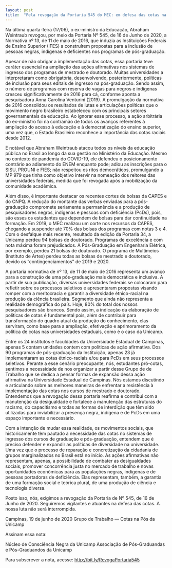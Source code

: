 ```yaml
---
layout: post
title:  "Pela revogação da Portaria 545 do MEC: em defesa das cotas na pós-graduação brasileira"
---
```


Na última quarta-feira (17/06), o ex-ministro da Educação, Abraham Weintraub revogou, por meio da Portaria Nº 545, de 16 de Junho de 2020, a Normativa nº 13, de 11 de maio de 2016, que induzia as Instituições Federais de Ensino Superior (IFES) a construírem propostas para a inclusão de pessoas negras, indígenas e deficientes nos programas de pós-graduação.

Apesar de não obrigar a implementação das cotas, essa portaria teve caráter essencial na ampliação das ações afirmativas nos sistemas de ingresso dos programas de mestrado e doutorado. Muitas universidades a interpretaram como obrigatória, desenvolvendo, posteriormente, políticas de inclusão para seus editais de ingresso na pós-graduação. Sendo assim, o número de programas com reserva de vagas para negros e indígenas cresceu significativamente de 2016 para cá, conforme aponta a pesquisadora Anna Carolina Venturini (2019). A promulgação da normativa de 2016 consolidou os resultados de lutas e articulações políticas que o movimento negro brasileiro estabeleceu com os principais setores governamentais da educação. Ao ignorar esse processo, a ação arbitrária do ex-ministro foi na contramão de todos os avanços referentes à ampliação do acesso à educação e à democratização do ensino superior, uma vez que, o Estado Brasileiro reconhece a importância das cotas raciais desde 2012.

É notável que Abraham Weintraub atacou todos os níveis da educação pública no Brasil ao longo da sua gestão no Ministério da Educação. Mesmo no contexto de pandemia do COVID-19, ele defendeu o posicionamento contrário ao adiamento do ENEM enquanto pode; adiou as inscrições para o SISU, PROUNI e FIES; não respeitou os ritos democráticos, promulgando a MP 979 que tinha como objetivo intervir na nomeação dos reitores das universidades federais, medida que foi revogada após a mobilização da comunidade acadêmica.

Além disso, é importante destacar os recentes cortes de bolsas da CAPES e do CNPQ. A redução do montante das verbas enviadas para a pós-graduação compromete seriamente a permanência e a produção de pesquisadores negros, indígenas e pessoas com deficiência (PcDs), pois, são esses os estudantes que dependem de bolsas para dar continuidade na formação. Em 2019, o MEC realizou um corte nos recursos da CAPES, chegando a suspender até 70% das bolsas dos programas com notas 3 e 4. Com o desfalque mais recente, resultado da edição da Portaria 34, a Unicamp perdeu 94 bolsas de doutorado. Programas de excelência e com nota máxima foram prejudicados. A Pós-Graduação em Engenharia Elétrica, por exemplo, perdeu 21 bolsas de doutorado. O programa de Multimeios (Instituto de Artes) perdeu todas as bolsas de mestrado e doutorado, devido os “contingenciamentos” de 2019 e 2020.

A portaria normativa de nº 13, de 11 de maio de 2016 representa um avanço para a construção de uma pós-graduação mais democrática e inclusiva. A partir de sua publicação, diversas universidades federais se colocaram para refletir sobre os processos seletivos e apresentaram propostas visando romper com a meritocracia e garantir a diversidade étnico-racial na produção da ciência brasileira. Segmento que ainda não representa a realidade demográfica do país. Hoje, 80% do total dos nossos pesquisadores são brancos. Sendo assim, a indicação da elaboração de políticas de cotas é fundamental pois, além de contribuir para transformação do quadro atual da produção do conhecimento, elas serviram, como base para a ampliação, efetivação e aprimoramento da política de cotas nas universidades estaduais, como é o caso da Unicamp.

Entre os 24 institutos e faculdades da Universidade Estadual de Campinas, apenas 5 contam unidades contem com políticas de ação afirmativa. Dos 90 programas de pós-graduação da Instituição, apenas 23 já implementaram as cotas étnico-raciais e/ou para PcDs em seus processos seletivos. Perante a esse cenário preocupante, nós, estudantes pró-cotas, sentimos a necessidade de nos organizar a partir desse Grupo de de Trabalho que se dedica a pensar formas de expansão dessa ação afirmativa na Universidade Estadual de Campinas. Nós estamos discutindo e articulando sobre as melhores maneiras de enfrentar a resistência à implementação das cotas nos cursos de mestrado e doutorado. Entendemos que a revogação dessa portaria reafirma e contribui com a manutenção da desigualdade e fortalece a manutenção das estruturas do racismo, do capacitismo e todas as formas de interdição que têm sido utilizadas para inviabilizar a presença negra, indígena e de PcDs em uma espaço importante e necessário.

Com a intenção de mudar essa realidade, os movimentos sociais, que historicamente têm pautado a necessidade das cotas no sistemas de ingresso dos cursos de graduação e pós-graduação, entendem que é preciso defender e expandir as políticas de diversidade na universidade. Uma vez que o processo de reparação e concretização da cidadania de grupos marginalizados no Brasil está no início. As ações afirmativas não representam, apenas, a possibilidade de combater as desigualdades sociais, promover concorrência justa no mercado de trabalho e novas oportunidades econômicas para as populações negras, indígenas e de pessoas portadoras de deficiência. Elas representam, também, a garantia de uma formação social e teórica plural, de uma produção de ciência e tecnologia diversa.

Posto isso, nós, exigimos a revogação da Portaria de Nº 545, de 16 de Junho de 2020. Seguiremos vigilantes e atuantes na defesa das cotas. A nossa luta não será interrompida.

Campinas, 19 de junho de 2020
Grupo de Trabalho — Cotas na Pós da Unicamp

Assinam essa nota:

Núcleo de Consciência Negra da Unicamp
Associação de Pós-Graduandas e Pós-Graduandos da Unicamp

Para subscrever a nota, acesse: http://bit.ly/RevogaPortaria545


